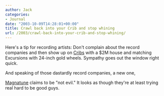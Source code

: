 ```yaml
---
author: Jack
categories:
- Journal
date: "2003-10-09T14:28:01+00:00"
title: Crawl back into your Crib and stop whining
url: /2003/crawl-back-into-your-crib-and-stop-whining/
---
```


Here's a tip for recording artists: Don't complain about the record companies and then show up on [Cribs][1] with a $2M house and matching Excursions with 24-inch gold wheels. Sympathy goes out the window right quick.

And speaking of those dastardly record companies, a new one,
  

  
 [Magnatune][2] claims to be "not evil." It looks as though they're at least trying real hard to be good guys.

 [1]: http://www.mtv.com/onair/cribs/
 [2]: http://www.magnatune.com/info/ "about Magnatune"